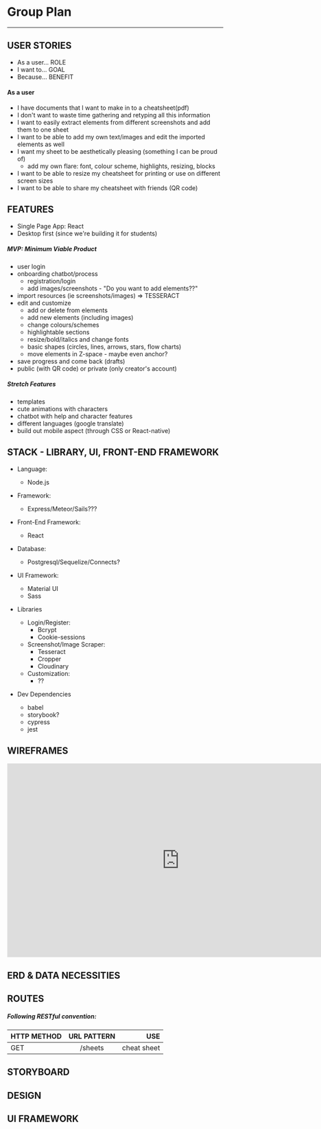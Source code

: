 # Group Plan
---

## USER STORIES
- As a user... ROLE
- I want to... GOAL
- Because... BENEFIT
#### As a user 
- I have documents that I want to make in to a cheatsheet(pdf)
- I don't want to waste time gathering and retyping all this information
- I want to easily extract elements from different screenshots and add them to one sheet
- I want to be able to add my own text/images and edit the imported elements as well
- I want my sheet to be aesthetically pleasing (something I can be proud of)
    * add my own flare: font, colour scheme, highlights, resizing, blocks
- I want to be able to resize my cheatsheet for printing or use on different screen sizes
- I want to be able to share my cheatsheet with friends (QR code)


## FEATURES
- Single Page App: React
- Desktop first (since we're building it for students)

##### MVP: Minimum Viable Product
  - user login
  - onboarding chatbot/process
    * registration/login
    * add images/screenshots - "Do you want to add elements??"
  - import resources (ie screenshots/images) => TESSERACT
  - edit and customize
    * add or delete from elements
    * add new elements (including images)
    * change colours/schemes
    * highlightable sections
    * resize/bold/italics and change fonts
    * basic shapes (circles, lines, arrows, stars, flow charts)
    * move elements in Z-space - maybe even anchor?
  - save progress and come back (drafts)
  - public (with QR code) or private (only creator's account)

##### Stretch Features
  - templates
  - cute animations with characters
  - chatbot with help and character features
  - different languages (google translate)
  - build out mobile aspect (through CSS or React-native)

## STACK - LIBRARY, UI, FRONT-END FRAMEWORK
- Language:
  * Node.js
- Framework:
  * Express/Meteor/Sails???
- Front-End Framework:
  * React
- Database:
  * Postgresql/Sequelize/Connects?
- UI Framework:
  * Material UI
  * Sass

- Libraries
  - Login/Register:
    * Bcrypt
    * Cookie-sessions
  - Screenshot/Image Scraper:
    * Tesseract
    * Cropper
    * Cloudinary
  - Customization:
    * ??

- Dev Dependencies
  * babel
  * storybook?
  * cypress
  * jest

## WIREFRAMES
<iframe style="border: 1px solid rgba(0, 0, 0, 0.1);" width="800" height="450" src="https://www.figma.com/embed?embed_host=share&url=https%3A%2F%2Fwww.figma.com%2Ffile%2Fk5WviZcWW8gW45dAPUAyUh%2FA-Sheet-in-the-Streets%3Fnode-id%3D0%253A1&chrome=DOCUMENTATION" allowfullscreen></iframe>

## ERD & DATA NECESSITIES


## ROUTES
##### Following RESTful convention:
| HTTP METHOD   | URL PATTERN   | USE         |
| ------------- |:-------------:| -----------:|
| GET           | /sheets       | cheat sheet |


## STORYBOARD

## DESIGN

## UI FRAMEWORK